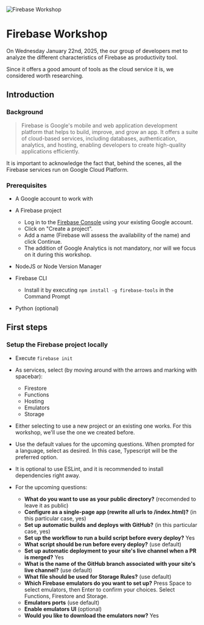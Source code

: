 ![Firebase Workshop](https://cdn.iconscout.com/icon/free/png-512/free-firebase-logo-icon-download-in-svg-png-gif-file-formats--technology-social-media-company-brand-vol-3-pack-logos-icons-2944871.png?f=webp&w=256)

# Firebase Workshop

On Wednesday January 22nd, 2025, the our group of developers met to analyze the different characteristics of Firebase as productivity tool.

Since it offers a good amount of tools as the cloud service it is, we considered worth researching.

## Introduction

### Background

> Firebase is Google's mobile and web application development platform that helps to build, improve, and grow an app.
> It offers a suite of cloud-based services, including databases, authentication, analytics, and hosting, enabling developers to create high-quality applications efficiently.

It is important to acknowledge the fact that, behind the scenes, all the Firebase services run on Google Cloud Platform.

### Prerequisites

- A Google account to work with

- A Firebase project
    - Log in to the [Firebase Console](https://console.firebase.google.com/u/0/) using your existing Google account.
    - Click on "Create a project".
    - Add a name (Firebase will assess the availability of the name) and click Continue.
    - The addition of Google Analytics is not mandatory, nor will we focus on it during this workshop.

- NodeJS or Node Version Manager

- Firebase CLI
    - Install it by executing ```npm install -g firebase-tools``` in the Command Prompt

- Python (optional)

## First steps

### Setup the Firebase project locally

- Execute ```firebase init```

- As services, select (by moving around with the arrows and marking with spacebar): 
    - Firestore
    - Functions
    - Hosting
    - Emulators
    - Storage   

- Either selecting to use a new project or an existing one works. For this workshop, we'll use the one we created before.

- Use the default values for the upcoming questions. When prompted for a language, select as desired. In this case, Typescript will be the preferred option.

- It is optional to use ESLint, and it is recommended to install dependencies right away.

- For the upcoming questions:

    - **What do you want to use as your public directory?** (recomended to leave it as public)
    - **Configure as a single-page app (rewrite all urls to /index.html)?** (in this particular case, yes)
    - **Set up automatic builds and deploys with GitHub?** (in this particular case, yes)
    - **Set up the workflow to run a build script before every deploy?** Yes
    - **What script should be run before every deploy?** (use default)
    - **Set up automatic deployment to your site's live channel when a PR is merged?** Yes
    - **What is the name of the GitHub branch associated with your site's live channel?** (use default)
    - **What file should be used for Storage Rules?** (use default)
    - **Which Firebase emulators do you want to set up?** Press Space to select emulators, then Enter to confirm your choices. Select Functions, Firestore and Storage.
    - **Emulators ports** (use default)
    - **Enable emulators UI** (optional)
    - **Would you like to download the emulators now?** Yes
